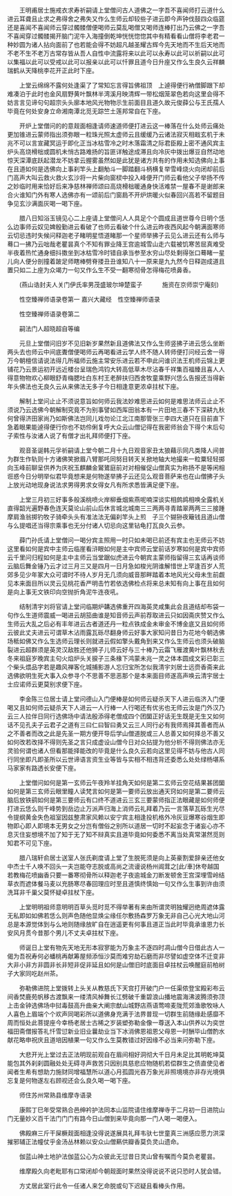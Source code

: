 <!-- { "loadSidebar": true } -->
　　王明甫居士施戒衣求寿祈嗣请上堂僧问古人道佛之一字吾不喜闻师打云道什么进云耳聋且止求之弗得舍之弗失又作么生师云却较些子进云即今声钟伐鼓四众临筵还是喜闻不喜闻师云穿过髑髅僧便喝师云莫乱喝僧又喝师连棒打出乃云佛之一字吾不喜闻穿过髑髅揭开脑门泥牛入海撞倒乾坤恍恍惚惚其中有精看看山僧将李老君一种妙圆为诸人拈向面前了也若能会得不妨超凡越圣耀古辉今先天地而不生后天地而不老不生不老万古常存皆从吾人自性中流露将来以此可以永寿以此可以祈嗣以此可以集福以此可以受戒以此可以报亲以此可以忏罪且道今日升座又作么生良久云祥麟瑞鹤从天降桃李花开正此时下座。

　　上堂云绵绵不露何处逢渠了了常知忘言得旨佛祖顶　上逴得便行衲僧脚跟下却难凑泊于此时也金风扇野黄叶飘林半湾溪月映清辉一带松烟笼翠色若向这里会得不妨言言见谛句句超宗头头廓本地风光物物示生前面目且道久故元俊薛公与王氏孺人毕竟在何处安身立命湘南潭北觅无踪竺土莲邦常自在下座。

　　开炉上堂僧问的的意觌面相逢请师速道师便打进云这一棒落在什么处师云痛处更加锥进云蒙师指出须弥眼一粒珠光照太虚师云且缓缓乃云诸法寂灭相戢玄机于未兆不可以言宣藏冥运于即化正当冰枯雪冷之时木落霜清之际君臣殿上密不通风宾主炉头高烧榾柮或圆机未悄古路难扬的旨匪详触途成滞且向冷灰中拨出爆豆自然动地惊天深潭底跃起潜龙不妨拿云握雾虽然如是此犹是诸方共有的作用未知选佛向上事在且道如何是选佛向上事刹竿头上翻觔斗一脚踏翻斗柄横复举雪峰烧火向闭却前后门高声大叫云救火救火玄沙将一片柴向窗棂中投入峰便开门师云看他父子举扬不传之妙临时用来恰好后来净慈林禅师颂曰高烧榾柮暖通身快活难禁一屋春不是谢郎来合火谁知门外有寒人选佛亦有一颂前后门窗扃不开炉烘暖火似春回兴高若不留题目争见玄沙满面灰喝一喝下座。

　　腊八日知浴玉镜见心二上座请上堂僧问人人具足个个圆成且道世尊今日明个恁么边事师云奴见婢殷勤进云看破了也师云看破个什么进云昨夜西风起今朝满面寒师云切忌违时失候问释迦老子睹明星悟道睹那一个星师举拂子云见么进云还有么师与蓦口一拂乃云咄哉老瞿昙真个不知有罪业降王宫逾城雪山走六载被饥寒苦屈真难受半夜着热忙通身细抖擞坐到冰枯雪冷时错自承当参至水穷山尽处剩得张口蓦睹一星儿向人便分剖撞着跛足师瞎棒劈脊搂丑丑谁知八十一原来是九九然今日释迦成道且置只如二上座为众竭力一句又作么生不受一翻寒彻骨怎得梅花喷鼻香。

　　(燕山诰封夫人关门伊氏率男茂盛玻尔坤楚蛮子
　　　施资在京师崇宁庵刻)

　　性空臻禅师语录卷第一
嘉兴大藏经　性空臻禅师语录


　　性空臻禅师语录卷第二

　　嗣法门人超晓超自等编

　　元旦上堂僧问旧岁不见旧新岁果然新且道佛法又作么生师竖拂子进云恁么坐断两头去也师云中间底聻僧便喝师云再喝看进云学人终不随人转师便打问经云舍一得万今朝檀信请说法得几所福师云施主常安乐进云若不申此问谁识法王机师云锦上更铺花乃云景运初开远近楼台呈瑞色鸿钧大转高低草木尽沾春千祥集百福臻且喜人人得意物物欢心柳眼舒青梅腮吐白东村王老醉扶归西舍牧童乘野兴恁么告报还当得新年头佛法也无良久云从来佛法无多子今日相逢意更浓卓拄杖下座。

　　解制上堂问止止不须说意旨如何师云我法妙难思进云如何是难思法师云止止不须说乃云选佛今朝解制究竟不为别事譬如西厍田翁本有一片田地三春不下深耕九秋何曾得济田家尚乃如斯佛法岂同儿戏勿论江北江南那管张三李四大道只在目前直下急着眼果能逴得便行你也不妨伶俐复呼大众云山僧记得在我密师翁会下得个末后句子索性与汝诸人说了有僧才出礼拜师便打下座。

　　观音圣诞韩元孚祈嗣请上堂今朝二月十九日观音家丑太狼藉示同凡类降人间普为群生作轨则十方诸佛笑掀眉八臂那吒同努目转天关掀地轴大地撮来一粒粟轻轻掷向玉峰前聊呈供养为庆祝玉麒麟金鸑鷟庭前对对相催促山僧真实为称扬不是等闲相诳惑今日分明举似君毕竟想来是何物遂举拂子云还见么观音菩萨来也在山僧拂子头上放光动地现身说法求男得男求女得女凡有所求悉皆满足便下座。

　　上堂三月初三好事多般溪桃喷火岸柳垂烟紫燕呢喃深谈实相鹧鸪相唤全露机关直得韶光遍野春色连天莫论山前山后休言城北城南三三两两寻青踏翠两两三三接踵摩肩渔翁掷钓牧子骑牵头头有准法法无偏刹竿头上煎　子三个猢狲夜簸钱且道山僧与么提唱还当得宗乘事也无分付诸人切忌向这里钻龟打瓦良久云参。

　　薛门孙氏请上堂僧问一喝分宾主照用一时只如未喝已前还有宾主也无师云不妨这里看如何是宾中主师云临崖看浒眼如何是主中宾师云堂前话岁寒如何是宾中宾师云千里问归程如何是主中主师云当堂踞似虎进云今朝宾主蒙师指留得三玄话再谈师云脑后舞金锤乃云才过三月三又是四月一日月急如梭光阴谁解惜世上罕逢百岁人荒郊多见少年冢大众可谓时不待人岁月无几须向威音那畔踏着本地风光父母未生前觑见本来面目所以灵云见桃花香严明击竹若依选佛检点将来总未知有向上事在且如何是向上事无文铁印向空抛折角泥牛连夜吼。

　　结制清宇刘将官请上堂问临期炉韝选佛重开四海英灵咸集此会且道结却布袋一句作么生道师震威一喝进云胡笳曲谁是知音师云声前荐取进云只如因斋庆赞又作么生师云大乱之后必有丰年进云古者道还丹一粒点铁成金未审金不博金底又且如何师云彼此丈夫进云可谓草木沾雨露瓦砾尽翻身师云好事大家知问昔日为花地今朝选佛场秪如佛又作么生选师云理长则就进云假如擎头戴角到来又作么生师云也须头破脑裂进云超群须是英灵汉敌胜还他狮子儿师云好与三十棒乃云霜飞雁渡黄叶飘林秋去冬来祖庭岁晚宾主句火焰炉头关捩子三条椽下鸿蒙未兆一灵之体本圆成文彩已彰三个柴头煨品字若是趣风禅客化城捕影游人忘归宝所怎似我清宇刘居士远赍香斋来此选佛欲明生死大事入众参寻个不思善不思恶那个是本来面目师遂高声唤云清宇居士士应诺师云更莫别求便下座。

　　李金陈三位居士请上堂问德山入门便棒是如何师云疑杀天下人进云临济入门便喝又且如何师云疑杀天下人进云一人行棒一人行喝还有优劣也无师云汝是门外汉乃云三人拉伴日同行选佛场中请法殷添得老僧成四个团圞正好话无生既是无生又如何话不见孔夫子云君子之道有三曰仁曰智曰勇又云三人同行必有我师焉择其善者而从之不善者而改之此是先圣一期方便开导后学山僧道脱或三人总善又如何择总不善又如何改若改择不得则先圣之言只成虚设山僧今日对众拈提为他分析不得则佛法亦无灵验何谓也诸人但看那能择能改的毕竟是什么良久云若向这里见得不妨与他古人同行同坐即凡即圣所以云世谛语言资生业等皆与实相不相违背还委悉么处处绿杨堪系马家家有路透长安便下座。

　　上堂僧问如何是第一玄师云午夜羚羊挂角天如何是第二玄师云空花结果甚团圞如何是第三玄师云眼里瞳人读梵言如何是第一要师云放出通天窍如何是第二要师云脑后放铁鹞如何是第三要师云有口终不道进云三玄三要蒙师指正法眼藏是如何师便打进云恁么则千峰势到岳边止万派声归海上消师云礼拜着乃云一言落草瓦砾生光尽令提纲黄金失色祖室因兹整肃家风赖以安宁宾主相逢投机格外冷灰豆爆寒谷烟生即物即心即人即境本无男女之分岂有僧俗之别所以道居一切时不起妄念于诸妄心亦不息灭住妄想境不加了知于无了知不辩真实且道毕竟如何委悉不离当处真常湛然觅则知君不可见下座。

　　腊八瑞轩俞居士送室人张氏剃度请上堂了生脱死须是向上英豪割爱辞亲还他女中杰士千人唤不回头一夫岂能夺志脱或高尚之流谩说杨州阊茸之[此/車]休夸越国若教梅花喷幽香只要一番寒彻骨所以释迦老子夜逾城金刀断发顿舍王宫深埋雪岭结草衣而遮体餐马麦以充肠寒尽春回理应时至且道慎终慎始一句又作么生事到许由须洗耳非千巢父莫怀疑卓拄杖下座。

　　上堂明明祖师意明明百草头觅时觅不得举著有来由所谓灵明独耀迥绝周遮体露无私即如如佛若恁么则声色随他显焕尘缘任尔敷扬森罗万象无非自己心光大地山河总是本源觉体到与么地则随缘放旷自在逍遥更有何事且道正当此时毕竟承谁恩力长安风月贯今昔那个男儿不丈夫卓拄杖下座。

　　师诞日上堂有物先天地无形本寂寥能为万象主不逐四时凋山僧今日借此古人一偈为吾祝寿何必蟠桃再献筹屋频添恒沙莫而难穷劫石磨而非尽譬如虚空体不迁变非大非小非方非圆非长非短非促非延且如何是山僧旧时底面目卓拄杖云唤醒庭前柏树子大家同吃赵州茶。

　　弥勒佛进院上堂拨转上头关从教慈氏下天宫打开破门户一任渠侬登宝殿彩布云间香焚鹿苑帆移古渡飘来一缕清风棹舞长江劈破千重碧浪山播地震海沸波腾须弥顶上击金钟选佛场中挝毒鼓高升曲亲大阐宗猷山城野店燕语莺啼麦陇荒郊渔歌牧咏人人喜色上眉端个个欢声同喝彩所以道佛身充满于法界普现一切群生前随缘赴感靡不周而恒处此菩提座今幸杨老居士古稀之岁装塑弥勒金像一尊送入本山供养以为奕世福田斋僧报答礼忏雪愆新业旧业曩劫业当下冰消佛恩祖恩父母恩一时酬毕山僧酌水献花略申祝庆且道培因植果一句又作么生莫教错过好因缘不必当来问弥勒下座。

　　大悲开光上堂过去正法明现前观自在眉间相好洞彻大千日月未足比其明乾坤莫能包其外刹刹圆融处处无碍寻声救苦只因别具慈悲应物随机若偿群生之债直使见者闻者生希有想助力施财同增福慧所以道心月孤圆光吞万象光非照境境亦非存光境俱忘复是何物遂左右顾视还会么良久喝一喝下座。

　　师住苏州常熟县维摩寺语录

　　康熙丁巳年受常熟合邑绅衿护法同本山监院请住维摩禅寺于二月初一日进院山门无量妙义百千法门门门有路今日山僧到来毕竟向那一门人喝一喝便入。

　　佛殿麻三斤干屎橛觌面相逢没得说遂展具礼拜韦驮七世童真三洲感应愿力洪深摧邪辅正法幢仗乎金汤丛林赖以安众山僧爇供瓣香莫负灵山遗命。

　　伽蓝山神土地护法伽蓝公心为众彼此无愆昔日灵山曾有嘱而今莫负老瞿昙。

　　维摩殿久向老毗耶有口常闭却今朝觌面时果然没得说说不说只恐时人犹会错。

　　方丈居此室行此令一任诸人来乞命脱或句下迟疑且看棒头作用。

